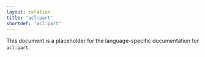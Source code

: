 ```yaml
---
layout: relation
title: 'acl:part'
shortdef: 'acl:part'
---
```


This document is a placeholder for the language-specific documentation
for `acl:part`.
